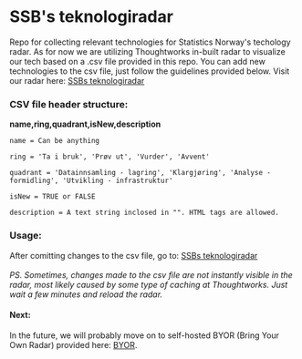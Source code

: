 # SSB's teknologiradar

Repo for collecting relevant technologies for Statistics Norway's techology radar. As for now we are utilizing Thoughtworks in-built radar to visualize our tech based on a .csv file provided in this repo. You can add new technologies to the csv file, just follow the guidelines provided below. Visit our radar here: [SSBs teknologiradar](https://radar.thoughtworks.com/?sheetId=https%3A%2F%2Fraw.githubusercontent.com%2Fstatisticsnorway%2Fteknologiradar%2Fmain%2FSSB%2520-%2520Teknologiradar.csv)

### CSV file header structure:

<strong>name,ring,quadrant,isNew,description</strong> 

`name = Can be anything`

`ring = 'Ta i bruk', 'Prøv ut', 'Vurder', 'Avvent'`

`quadrant = 'Datainnsamling - lagring', 'Klargjøring', 'Analyse - formidling', 'Utvikling - infrastruktur'`

`isNew = TRUE or FALSE`

`description = A text string inclosed in "". HTML tags are allowed.`

### Usage:

After comitting changes to the csv file, go to: [SSBs teknologiradar](https://radar.thoughtworks.com/?sheetId=https%3A%2F%2Fraw.githubusercontent.com%2Fstatisticsnorway%2Fteknologiradar%2Fmain%2FSSB%2520-%2520Teknologiradar.csv)
<br><br>
*PS. Sometimes, changes made to the csv file are not instantly visible in the radar, most likely caused by some type of caching at Thoughtworks. Just wait a few minutes and reload the radar.*

#### Next:
In the future, we will probably move on to self-hosted BYOR (Bring Your Own Radar) provided here: [BYOR](https://github.com/thoughtworks/build-your-own-radar).
